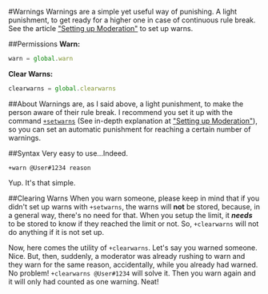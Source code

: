 #Warnings
Warnings are a simple yet useful way of punishing. A light punishment, to get ready for a higher one in case of continuous rule break. See the article ["Setting up Moderation"](./setting-up-moderation.md) to set up warns.

##Permissions
**Warn:**
```js
warn = global.warn
```
**Clear Warns:**
```js
clearwarns = global.clearwarns
```
##About
Warnings are, as I said above, a light punishment, to make the person aware of their rule break. I recommend you set it up with the command [`+setwarns`](./setwarns.md) (See in-depth explanation at ["Setting up Moderation"](./setting-up-moderation.md)), so you can set an automatic punishment for reaching a certain number of warnings.

##Syntax
Very easy to use...Indeed.

`+warn @User#1234 reason`

Yup. It's that simple.

##Clearing Warns
When you warn someone, please keep in mind that if you didn't set up warns with `+setwarns`, the warns will **not** be stored, because, in a general way, there's no need for that. When you setup the limit, it ***needs*** to be stored to know if they reached the limit or not. So, `+clearwarns` will not do anything if it is not set up.

Now, here comes the utility of `+clearwarns`. Let's say you warned someone. Nice. But, then, suddenly, a moderator was already rushing to warn and they warn for the same reason, accidentally, while you already had warned. No problem! `+clearwarns @User#1234` will solve it. Then you warn again and it will only had counted as one warning. Neat!